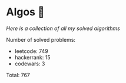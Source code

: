 # Algos 🏯

_Here is a collection of all my solved algorithms_

Number of solved problems:
- leetcode: 749
- hackerrank: 15
- codewars: 3

Total: 767
